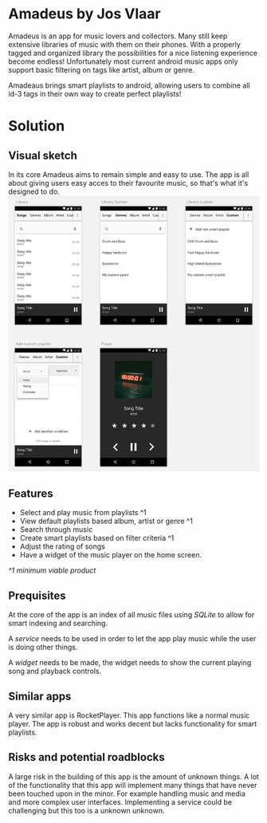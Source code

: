 # Amadeus by Jos Vlaar
Amadeus is an app for music lovers and collectors. Many still keep extensive libraries of music with them on their phones.
With a properly tagged and organized library the possibilities for a nice listening experience become endless! Unfortunately most current android music apps only support basic filtering on tags like artist, album or genre.

Amadeaus brings smart playlists to android, allowing users to combine all id-3 tags in their own way to create perfect playlists!

# Solution

## Visual sketch
In its core Amadeus aims to remain simple and easy to use. The app is all about giving users easy acces to their favourite music, so that's what it's designed to do.
![Visual sketch](/doc/sketch.png "Visual sketch")

## Features
* Select and play music from playlists ^1
* View default playlists based album, artist or genre ^1
* Search through music
* Create smart playlists based on filter criteria ^1
* Adjust the rating of songs
* Have a widget of the music player on the home screen.

_^1 minimum viable product_

## Prequisites
At the core of the app is an index of all music files using *SQLite* to allow for smart indexing and searching.

A *service* needs to be used in order to let the app play music while the user is doing other things.

A *widget* needs to be made, the widget needs to show the current playing song and playback controls.

## Similar apps
A very similar app is RocketPlayer. This app functions like a normal music player. The app is robust and works decent but lacks functionality for smart playlists.

## Risks and potential roadblocks
A large risk in the building of this app is the amount of unknown things. A lot of the functionality that this app will implement many things that have never been touched upon in the minor. For example handling music and media and more complex user interfaces.
Implementing a service could be challenging but this too is a unknown unknown.
